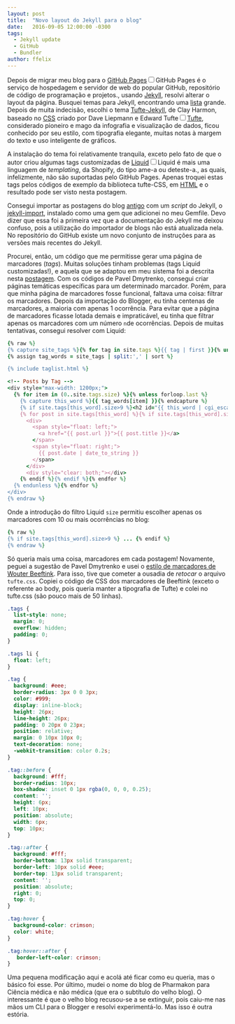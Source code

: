 ```yaml
---
layout: post
title:  "Novo layout do Jekyll para o blog"
date:   2016-09-05 12:00:00 -0300
tags:
  - Jekyll update
  - GitHub
  - Bundler
author: ffelix
---
```


Depois de migrar meu blog para o [GitHub Pages](https://pages.github.com)<label for="github-pages" class="margin-toggle sidenote-number"></label><input type="checkbox" id="github-pages" class="margin-toggle"/><span class="sidenote">GitHub Pages é o serviço de hospedagem e servidor de web do popular GitHub, repositório de código de programação e projetos.</span>, usando [Jekyll](https://jekyllrb.com), resolvi alterar o layout da página. Busquei temas para Jekyll, encontrando uma [lista](http://jekyllthemes.org) grande. Depois de muita indecisão, escolhi o tema [Tufte-Jekyll](http://jekyllthemes.org/themes/tufte-jekyll/), de Clay Harmon, baseado no [CSS](https://github.com/edwardtufte/tufte-css) criado por Dave Liepmann e Edward Tufte<label for="tufte" class="margin-toggle sidenote-number"></label><input type="checkbox" id="tufte" class="margin-toggle"/><span class="sidenote">[Tufte](https://en.wikipedia.org/wiki/Edward_Tufte), considerado pioneiro e mago da infografia e visualização de dados, ficou conhecido por seu estilo, com tipografia elegante, muitas notas à margem do texto e uso inteligente de gráficos.</span>
<!--more-->


A instalação do tema foi relativamente tranquila, exceto pelo fato de que o autor criou algumas tags customizadas de [Liquid](https://shopify.github.io/liquid/)<label for="liquid" class="margin-toggle sidenote-number"></label><input type="checkbox" id="liquid" class="margin-toggle"/><span class="sidenote">Liquid é mais uma linguagem de _templating_, da Shopify, do tipo ame-a ou deteste-a.</span>, as quais, infelizmente, não são suportadas pelo GitHub Pages. Apenas troquei estas tags pelos códigos de exemplo da biblioteca tufte-CSS, em [HTML](https://github.com/edwardtufte/tufte-css/blob/gh-pages/index.html) e o resultado pode ser visto nesta postagem.

Consegui importar as postagens do blog [antigo](http://pharmak.blogspot.com) com um _script_ do Jekyll, o [jekyll-import](https://github.com/jekyll/jekyll-import/tree/v0.10.0), instalado como uma gem que adicionei no meu Gemfile. Devo dizer que essa foi a primeira vez que a documentação do Jekyll me deixou confuso, pois a utilização do importador de blogs não está atualizada nela. No repositório do GitHub existe um novo conjunto de instruções para as versões mais recentes do Jekyll.

Procurei, então, um código que me permitisse gerar uma página de marcadores (_tags_). Muitas soluções tinham problemas (tags Liquid customizadas!), e aquela que se adaptou em meu sistema foi a descrita nesta [postagem](http://pavdmyt.com/how-to-implement-tags-at-jekyll-website/). Com os códigos de Pavel Dmytrenko, consegui criar páginas temáticas específicas para um determinado marcador. Porém, para que minha página de marcadores fosse funcional, faltava uma coisa: filtrar os marcadores. Depois da importação do Blogger, eu tinha centenas de marcadores, a maioria com apenas 1 ocorrência. Para evitar que a página de marcadores ficasse lotada demais e impraticável, eu tinha que filtrar apenas os marcadores com um número ```n```de ocorrências. Depois de muitas tentativas, consegui resolver com Liquid:

```ruby
{% raw %}
{% capture site_tags %}{% for tag in site.tags %}{{ tag | first }}{% unless forloop.last %},{% endunless %}{% endfor %}{% endcapture %}
{% assign tag_words = site_tags | split:',' | sort %}

{% include taglist.html %}

<!-- Posts by Tag -->
<div style="max-width: 1200px;">
  {% for item in (0..site.tags.size) %}{% unless forloop.last %}
    {% capture this_word %}{{ tag_words[item] }}{% endcapture %}
    {% if site.tags[this_word].size>9 %}<h2 id="{{ this_word | cgi_escape }}">{{ this_word }}</h2>{% endif %}
    {% for post in site.tags[this_word] %}{% if site.tags[this_word].size>9 %}{% if post.title != null %}
      <div>
        <span style="float: left;">
          <a href="{{ post.url }}">{{ post.title }}</a>
        </span>
        <span style="float: right;">
          {{ post.date | date_to_string }}
        </span>
      </div>
      <div style="clear: both;"></div>
    {% endif %}{% endif %}{% endfor %}
  {% endunless %}{% endfor %}
</div>  
{% endraw %}
```

Onde a introdução do filtro Liquid ```size``` permitiu escolher apenas os marcadores com 10 ou mais ocorrências no blog:

```ruby
{% raw %}
{% if site.tags[this_word].size>9 %} ... {% endif %}
{% endraw %}
```

Só queria mais uma coisa, marcadores em cada postagem! Novamente, peguei a sugestão de Pavel Dmytrenko e usei o [estilo de marcadores de Wouter Beeftink](http://codepen.io/wbeeftink/pen/dIaDH). Para isso, tive que cometer a ousadia de _retocar_ o arquivo ```tufte.css```. Copiei o código de CSS dos marcadores de Beeftink (exceto o referente ao body, pois queria manter a tipografia de Tufte) e colei no tufte.css (são pouco mais de 50 linhas).

```css
.tags {
  list-style: none;
  margin: 0;
  overflow: hidden;
  padding: 0;
}

.tags li {
  float: left;
}

.tag {
  background: #eee;
  border-radius: 3px 0 0 3px;
  color: #999;
  display: inline-block;
  height: 26px;
  line-height: 26px;
  padding: 0 20px 0 23px;
  position: relative;
  margin: 0 10px 10px 0;
  text-decoration: none;
  -webkit-transition: color 0.2s;
}

.tag::before {
  background: #fff;
  border-radius: 10px;
  box-shadow: inset 0 1px rgba(0, 0, 0, 0.25);
  content: '';
  height: 6px;
  left: 10px;
  position: absolute;
  width: 6px;
  top: 10px;
}

.tag::after {
  background: #fff;
  border-bottom: 13px solid transparent;
  border-left: 10px solid #eee;
  border-top: 13px solid transparent;
  content: '';
  position: absolute;
  right: 0;
  top: 0;
}

.tag:hover {
  background-color: crimson;
  color: white;
}

.tag:hover::after {
   border-left-color: crimson;
}
```

Uma pequena modificação aqui e acolá até ficar como eu queria, mas o básico foi esse. Por último, mudei o nome do blog de Pharmakon para Ciência médica e não médica (que era o subtítulo do velho blog). O interessante é que o velho blog recusou-se a se extinguir, pois caiu-me nas mãos um CLI para o Blogger e resolvi experimentá-lo. Mas isso é outra estória.

